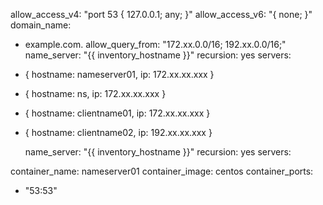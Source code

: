 allow_access_v4: "port 53 { 127.0.0.1; any; }"
allow_access_v6: "{ none; }"
domain_name:
  - example.com.
allow_query_from: "172.xx.0.0/16; 192.xx.0.0/16;"
name_server: "{{ inventory_hostname }}"
recursion: yes
servers:
  - { hostname: nameserver01, ip: 172.xx.xx.xxx }
  - { hostname: ns, ip: 172.xx.xx.xxx }
  - { hostname: clientname01, ip: 172.xx.xx.xxx }
  - { hostname: clientname02, ip: 192.xx.xx.xxx }

    name_server: "{{ inventory_hostname }}"
    recursion: yes
    servers:



container_name: nameserver01
container_image: centos
container_ports:
  - "53:53"
